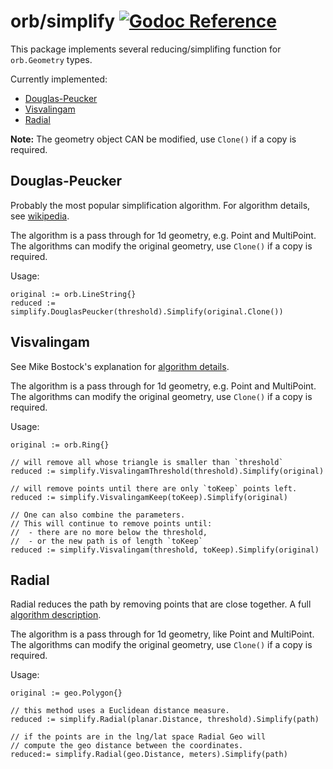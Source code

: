 orb/simplify [![Godoc Reference](https://godoc.org/github.com/starboard-nz/orb?status.svg)](https://godoc.org/github.com/starboard-nz/orb/simplify)
============

This package implements several reducing/simplifing function for `orb.Geometry` types.

Currently implemented:

* [Douglas-Peucker](#dp)
* [Visvalingam](#vis)
* [Radial](#radial)

**Note:** The geometry object CAN be modified, use `Clone()` if a copy is required.

<a name="dp"></a>Douglas-Peucker
--------------------------------

Probably the most popular simplification algorithm. For algorithm details, see
[wikipedia](http://en.wikipedia.org/wiki/Ramer%E2%80%93Douglas%E2%80%93Peucker_algorithm).

The algorithm is a pass through for 1d geometry, e.g. Point and MultiPoint.
The algorithms can modify the original geometry, use `Clone()` if a copy is required.

Usage:

	original := orb.LineString{}
	reduced := simplify.DouglasPeucker(threshold).Simplify(original.Clone())

<a name="vis"></a>Visvalingam
-----------------------------

See Mike Bostock's explanation for
[algorithm details](http://bost.ocks.org/mike/simplify/).

The algorithm is a pass through for 1d geometry, e.g. Point and MultiPoint.
The algorithms can modify the original geometry, use `Clone()` if a copy is required.

Usage:

	original := orb.Ring{}

	// will remove all whose triangle is smaller than `threshold`
	reduced := simplify.VisvalingamThreshold(threshold).Simplify(original)

	// will remove points until there are only `toKeep` points left.
	reduced := simplify.VisvalingamKeep(toKeep).Simplify(original)

	// One can also combine the parameters.
	// This will continue to remove points until:
	//  - there are no more below the threshold,
	//  - or the new path is of length `toKeep`
	reduced := simplify.Visvalingam(threshold, toKeep).Simplify(original)

<a name="radial"></a>Radial
---------------------------

Radial reduces the path by removing points that are close together.
A full [algorithm description](http://psimpl.sourceforge.net/radial-distance.html).

The algorithm is a pass through for 1d geometry, like Point and MultiPoint.
The algorithms can modify the original geometry, use `Clone()` if a copy is required.

Usage:

	original := geo.Polygon{}

	// this method uses a Euclidean distance measure.
	reduced := simplify.Radial(planar.Distance, threshold).Simplify(path)

	// if the points are in the lng/lat space Radial Geo will
	// compute the geo distance between the coordinates.
	reduced:= simplify.Radial(geo.Distance, meters).Simplify(path)
